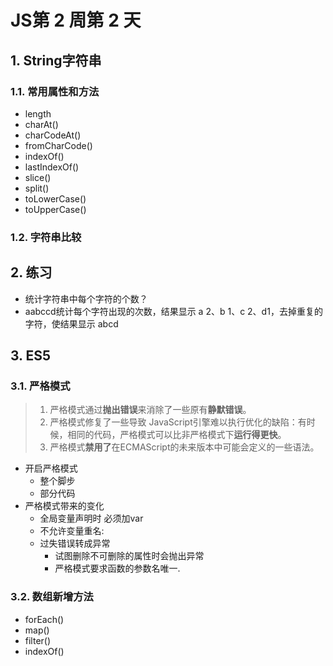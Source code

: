 # JS第 2 周第 2 天

## 1. String字符串

### 1.1. 常用属性和方法

- length
- charAt()
- charCodeAt()
- fromCharCode()
- indexOf()
- lastIndexOf()
- slice()
- split()
- toLowerCase()
- toUpperCase()

### 1.2. 字符串比较

## 2. 练习

- 统计字符串中每个字符的个数？
- aabccd统计每个字符出现的次数，结果显示 a 2、b 1、c 2、d1，去掉重复的字符，使结果显示 abcd

## 3. ES5

### 3.1. 严格模式

> 1. 严格模式通过**抛出错误**来消除了一些原有**静默错误**。
> 2. 严格模式修复了一些导致 JavaScript引擎难以执行优化的缺陷：有时候，相同的代码，严格模式可以比非严格模式下**运行得更快**。
> 3. 严格模式**禁用了**在ECMAScript的未来版本中可能会定义的一些语法。

- 开启严格模式
  - 整个脚步
  - 部分代码
- 严格模式带来的变化
  - 全局变量声明时 必须加var
  - 不允许变量重名:
  - 过失错误转成异常
    - 试图删除不可删除的属性时会抛出异常
    - 严格模式要求函数的参数名唯一.

### 3.2. 数组新增方法

- forEach()
- map()
- filter()
- indexOf()